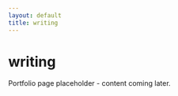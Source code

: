 ```yaml
---
layout: default
title: writing
---
```


# writing

Portfolio page placeholder - content coming later.